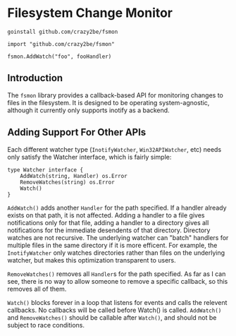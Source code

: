 Filesystem Change Monitor
=========================

	goinstall github.com/crazy2be/fsmon

	import "github.com/crazy2be/fsmon"

	fsmon.AddWatch("foo", fooHandler)

Introduction
------------
The `fsmon` library provides a callback-based API for monitoring changes to files in the filesystem. It is designed to be operating system-agnostic, although it currently only supports inotify as a backend.

Adding Support For Other APIs
-----------------------------
Each different watcher type (`InotifyWatcher`, `Win32APIWatcher`, etc) needs only satisfy the Watcher interface, which is fairly simple:

	type Watcher interface {
		AddWatch(string, Handler) os.Error
		RemoveWatches(string) os.Error
		Watch()
	}

`AddWatch()` adds another `Handler` for the path specified. If a handler already exists on that path, it is not affected. Adding a handler to a file gives notifications only for that file, adding a handler to a directory gives all notifications for the immediate desendents of that directory. Directory watches are not recursive. The underlying watcher can "batch" handlers for multiple files in the same directory if it is more efficent. For example, the `InotifyWatcher` only watches directories rather than files on the underlying watcher, but makes this optimization transparent to users.

`RemoveWatches()` removes all `Handler`s for the path specified. As far as I can see, there is no way to allow someone to remove a specific callback, so this removes all of them.

`Watch()` blocks forever in a loop that listens for events and calls the relevent callbacks. No callbacks will be called before Watch() is called. `AddWatch()` and `RemoveWatches()` should be callable after `Watch()`, and should not be subject to race conditions.